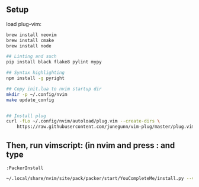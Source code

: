 ## Setup
load plug-vim:
```bash
brew install neovim
brew install cmake
brew install node 

## Linting and such
pip install black flake8 pylint mypy

## Syntax highlighting
npm install -g pyright

## Copy init.lua to nvim startup dir  
mkdir -p ~/.config/nvim
make update_config


## Install plug
curl -fLo ~/.config/nvim/autoload/plug.vim --create-dirs \
    https://raw.githubusercontent.com/junegunn/vim-plug/master/plug.vim
```

## Then, run vimscript: (in nvim and press : and type
```vimscript
:PackerInstall
```

```bash
~/.local/share/nvim/site/pack/packer/start/YouCompleteMe/install.py --verbose
```
